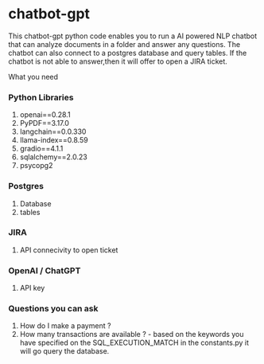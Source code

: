 # chatbot-gpt

This chatbot-gpt python code enables you to run a AI powered NLP chatbot that can analyze documents in a folder and answer any questions. The chatbot can also connect to
a postgres database and query tables. 
If the chatbot is not able to answer,then it will offer to open a JIRA ticket. 

What you need 

### Python Libraries
1. openai==0.28.1
2. PyPDF==3.17.0
3. langchain==0.0.330
4. llama-index==0.8.59
5. gradio==4.1.1
6. sqlalchemy==2.0.23
7. psycopg2


### Postgres 
1. Database
2. tables

### JIRA
1. API connecivity to open ticket 

### OpenAI / ChatGPT 
1. API key

### Questions you can ask 

1. How do I make a payment ?
2. How many transactions are available ?  - based on the keywords you have specified on the SQL_EXECUTION_MATCH in the constants.py it will go query the database. 
